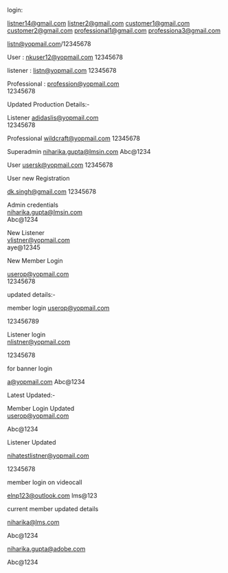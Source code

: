 
login: 

listner14@gmail.com
listner2@gmail.com
customer1@gmail.com
customer2@gmail.com
professional1@gmail.com
professiona3@gmail.com

listn@yopmail.com/12345678                                  


User : nkuser12@yopmail.com
12345678

listener : listn@yopmail.com
12345678

Professional : profession@yopmail.com                                    
12345678  

Updated Production Details:-    

Listener 
adidaslis@yopmail.com  
12345678  

Professional
wildcraft@yopmail.com
12345678

Superadmin
niharika.gupta@lmsin.com
Abc@1234 

User 
usersk@yopmail.com
12345678 

User new Registration

dk.singh@gmail.com
12345678

Admin credentials  
niharika.gupta@lmsin.com  
Abc@1234

New Listener   
vlistner@yopmail.com  
aye@12345 

New Member Login

userop@yopmail.com              
12345678    

updated details:- 

member login
userop@yopmail.com

123456789  

Listener login  
nlistner@yopmail.com

12345678

for banner login

a@yopmail.com
Abc@1234               

Latest Updated:- 

Member Login Updated    
userop@yopmail.com 

Abc@1234

Listener Updated

nihatestlistner@yopmail.com  

12345678

member login on videocall

elnp123@outlook.com
lms@123

<!-- Updated member login details -->

current member updated details 

niharika@lms.com

Abc@1234

niharika.gupta@adobe.com

Abc@1234  
